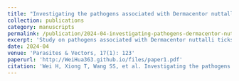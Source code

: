 ```yaml
---
title: "Investigating the pathogens associated with Dermacentor nuttalli and its global distribution: A study integrating metagenomic sequencing, meta-analysis and niche modeling"
collection: publications
category: manuscripts
permalink: /publication/2024-04-investigating-pathogens-dermacentor-nuttalli
excerpt: 'Study on pathogens associated with Dermacentor nuttalli ticks and their global distribution patterns, integrating metagenomic sequencing, meta-analysis, and ecological niche modeling approaches.'
date: 2024-04
venue: 'Parasites & Vectors, 17(1): 123'
paperurl: 'http://WeiHua363.github.io/files/paper1.pdf'
citation: 'Wei H, Xiong T, Wang SS, et al. Investigating the pathogens associated with Dermacentor nuttalli and its global distribution: A study integrating metagenomic sequencing, meta-analysis and niche modeling. Int J Parasitol Parasites Wildl. 2024;23:100907. Published 2024 Jan 16. doi:10.1016/j.ijppaw.2024.100907IF: 2.2 Q2'
---
```


